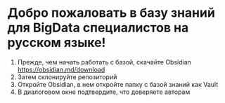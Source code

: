 # Добро пожаловать в базу знаний для BigData специалистов на русском языке!

1. Прежде, чем начать работать с базой, скачайте Obsidian https://obsidian.md/download
2. Затем склонируйте репозиторий
3. Откройте Obsidian, в нем откройте папку с базой знаний как Vault
4. В диалоговом окне подтвердите, что доверяете авторам

